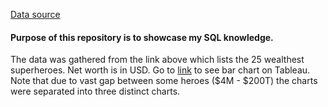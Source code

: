 [Data source](https://www.cbr.com/richest-superheroes-ranked/)

#### Purpose of this repository is to showcase my SQL knowledge. 
The data was gathered from the link above which lists the 25 wealthest superheroes. Net worth is in USD.
Go to [link](https://public.tableau.com/views/SuperheroNetWorth/Sheet1?:language=en-US&:sid=&:display_count=n&:origin=viz_share_link) to see bar chart on Tableau.
Note that due to vast gap between some heroes ($4M - $200T) the charts were separated into three distinct charts.
